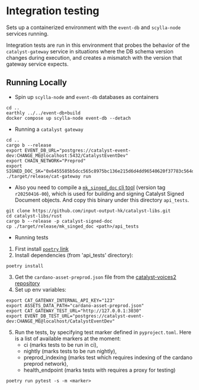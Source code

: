 # Integration testing

Sets up a containerized environment with the `event-db` and `scylla-node` services running.

Integration tests are run in this environment that probes the behavior of the `catalyst-gateway` service in situations
where the DB schema version changes during execution, and creates a mismatch with the version that gateway service expects.

## Running Locally

* Spin up `scylla-node` and `event-db` databases as containers

```shell
cd ..
earthly ../../event-db+build
docker compose up scylla-node event-db --detach
```

* Running a `catalyst gateway`

```shell
cd ..
cargo b --release
export EVENT_DB_URL="postgres://catalyst-event-dev:CHANGE_ME@localhost:5432/CatalystEventDev"
export CHAIN_NETWORK="Preprod"
export SIGNED_DOC_SK="0x6455585b5dcc565c8975bc136e215d6d4dd96540620f37783c564da3cb3686dd"
./target/release/cat-gateway run
```

* Also you need to compile a [`mk_singed_doc` cli tool](https://github.com/input-output-hk/catalyst-libs/tree/main/rust/signed_doc)
  (version tag `r20250416-00`),
which is used for building and signing Catalyst Signed Document objects.
And copy this binary under this directory `api_tests`.

```shell
git clone https://github.com/input-output-hk/catalyst-libs.git
cd catalyst-libs/rust
cargo b --release -p catalyst-signed-doc
cp ./target/release/mk_singed_doc <path>/api_tests
```

* Running tests

1. First install [`poetry` link](https://github.com/python-poetry/poetry)
2. Install dependencies (from 'api_tests' directory):
```shell
poetry install
```
3. Get the `cardano-asset-preprod.json` file from the
   [catalyst-voices2 repository](https://github.com/input-output-hk/catalyst-storage/blob/main/cardano-asset-preprod.json)
4. Set up env variables:
```shell
export CAT_GATEWAY_INTERNAL_API_KEY="123"
export ASSETS_DATA_PATH="cardano-asset-preprod.json"
export CAT_GATEWAY_TEST_URL="http://127.0.0.1:3030"
export EVENT_DB_TEST_URL="postgres://catalyst-event-dev:CHANGE_ME@localhost/CatalystEventDev"
```
5. Run the tests, by specifying test marker defined in `pyproject.toml`.
Here is a list of available markers at the moment:
   - ci (marks tests to be run in ci),
   - nightly (marks tests to be run nightly),
   - preprod_indexing (marks test which requires indexing of the cardano preprod network),
   - health_endpoint (marks tests with requires a proxy for testing)
```shell
poetry run pytest -s -m <marker>
```
